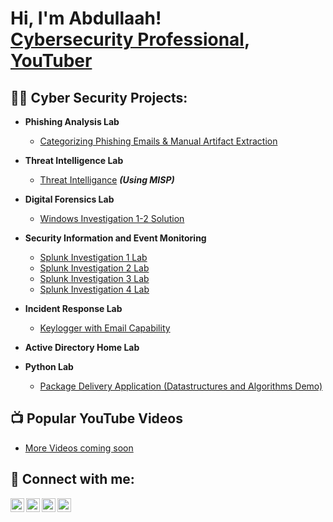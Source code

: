 <h1>Hi, I'm Abdullaah! <br/><a  <a href="https://www.linkedin.com/in/abdullaahyaseen/">Cybersecurity Professional</a>, <a href="https://www.youtube.com/c/abdullaahyaseen">YouTuber</a></h1>

<h2>👨‍💻 Cyber Security Projects:</h2>

- <b>Phishing Analysis Lab </b>
  - [Categorizing Phishing Emails & Manual Artifact Extraction](https://github.com/abdullaah019/Phishing-Analysis/tree/main)
- <b>Threat Intelligence Lab</b>
  - [Threat Intelligance](https://github.com/abdullaah019/Threat-Intelligence/blob/main/README.md) <b><i>(Using MISP)</b></i>
- <b>Digital Forensics Lab</b>
  - [Windows Investigation 1-2 Solution](https://github.com/abdullaah019/DigitalForensics/blob/main/README.md#digitalforensics)
 
- <b> Security Information and Event Monitoring</b>
  - [Splunk Investigation 1 Lab](https://github.com/abdullaah019/SplunkInvestigation)
  - [Splunk Investigation 2 Lab](https://github.com/abdullaah019/splunkinvestigation2)
  - [Splunk Investigation 3 Lab](https://github.com/abdullaah019/splunkinvestigation3)
  - [Splunk Investigation 4 Lab](https://github.com/abdullaah019/splunkinvestigation4)

- <b> Incident Response Lab</b>
  - [Keylogger with Email Capability](https://github.com/joshmadakor1/Key-Logger-With-Email)
- <b>Active Directory Home Lab</b>
- <b>Python Lab</b>
  - [Package Delivery Application (Datastructures and Algorithms Demo)](https://github.com/joshmadakor1/Package-Delivery-Pathfinding-Algorithm)

<h2>📺 Popular YouTube Videos</h2>

- [More Videos coming soon](https://www.youtube.com/@Abdullaahyaseen)


<h2> 🤳 Connect with me:</h2>

[<img align="left" alt="JoshMadakor | YouTube" width="22px" src="https://cdn.jsdelivr.net/npm/simple-icons@v3/icons/youtube.svg" />][youtube]
[<img align="left" alt="JoshMadakor | Twitter" width="22px" src="https://cdn.jsdelivr.net/npm/simple-icons@v3/icons/twitter.svg" />][twitter]
[<img align="left" alt="JoshMadakor | LinkedIn" width="22px" src="https://cdn.jsdelivr.net/npm/simple-icons@v3/icons/linkedin.svg" />][linkedin]
[<img align="left" alt="JoshMadakor | Instagram" width="22px" src="https://cdn.jsdelivr.net/npm/simple-icons@v3/icons/instagram.svg" />][instagram]

[twitter]: https://twitter.com/abdullaahyaseen
[youtube]: https://www.youtube.com/c/abdullaahyaseen
[instagram]: https://www.instagram.com/abdullaahyaseen/
[linkedin]: https://linkedin.com/in/abdullaahyaseen

<!--
**joshmadakor1/joshmadakor1** is a ✨ _special_ ✨ repository because its `README.md` (this file) appears on your GitHub profile.

Here are some ideas to get you started:

- 🔭 I’m currently working on ...
- 🌱 I’m currently learning ...
- 👯 I’m looking to collaborate on ...
- 🤔 I’m looking for help with ...
- 💬 Ask me about ...
- 📫 How to reach me: ...
- 😄 Pronouns: ...
- ⚡ Fun fact: ...
-->
